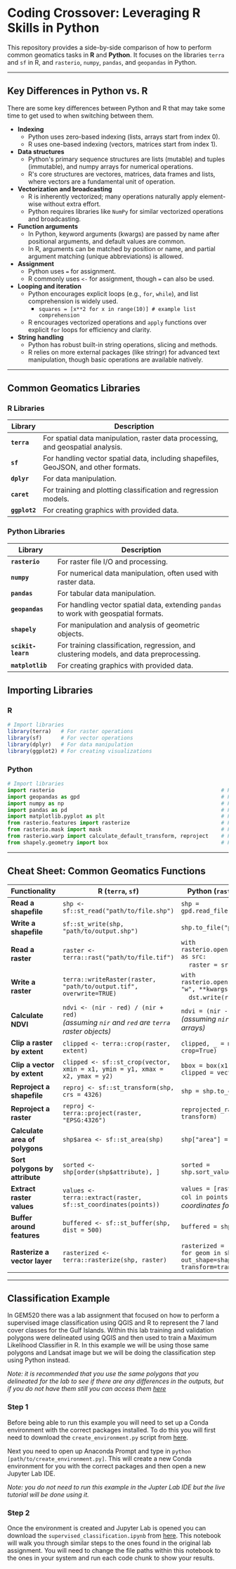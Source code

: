 # Coding Crossover: Leveraging R Skills in Python
This repository provides a side-by-side comparison of how to perform common geomatics tasks in **R** and **Python**. It focuses on the libraries `terra` and `sf` in R, and `rasterio`, `numpy`, `pandas`, and `geopandas` in Python.

---
## Key Differences in Python vs. R
There are some key differences between Python and R that may take some time to get used to when switching between them.

- **Indexing**
  - Python uses zero-based indexing (lists, arrays start from index 0).
  - R uses one-based indexing (vectors, matrices start from index 1).
- **Data structures**
  - Python's primary sequence structures are lists (mutable) and tuples (immutable), and numpy arrays for numerical operations.
  - R's core structures are vectores, matrices, data frames and lists, where vectors are a fundamental unit of operation.
- **Vectorization and broadcasting**
  - R is inherently vectorized; many operations naturally apply element-wise without extra effort.
  - Python requires libraries like `NumPy` for similar vectorized operations and broadcasting.
- **Function arguments**
  - In Python, keyword arguments (kwargs) are passed by name after positional arguments, and default values are common.
  - In R, arguments can be matched by position or name, and partial argument matching (unique abbreviations) is allowed.
- **Assignment**
  - Python uses `=` for assignment.
  - R commonly uses `<-` for assignment, though `=` can also be used.
- **Looping and iteration**
  - Python encourages explicit loops (e.g., `for`, `while`), and list comprehension is widely used.
    - `squares = [x**2 for x in range(10)] # example list comprehension`
  - R encourages vectorized operations and `apply` functions over explicit `for` loops for efficiency and clarity.
- **String handling**
  - Python has robust built-in string operations, slicing and methods.
  - R relies on more external packages (like stringr) for advanced text manipulation, though basic operations are available natively.

---
## Common Geomatics Libraries

### R Libraries
| **Library**   | **Description**                                                                                   |
|---------------|---------------------------------------------------------------------------------------------------|
| **`terra`**   | For spatial data manipulation, raster data processing, and geospatial analysis.                  |
| **`sf`**      | For handling vector spatial data, including shapefiles, GeoJSON, and other formats.              |
| **`dplyr`**   | For data manipulation.                                                                           |
| **`caret`**   | For training and plotting classification and regression models.                                  |
| **`ggplot2`** | For creating graphics with provided data.                                                        |

### Python Libraries
| **Library**        | **Description**                                                                                   |
|--------------------|---------------------------------------------------------------------------------------------------|
| **`rasterio`**     | For raster file I/O and processing.                                                              |
| **`numpy`**        | For numerical data manipulation, often used with raster data.                                    |
| **`pandas`**       | For tabular data manipulation.                                                                   |
| **`geopandas`**    | For handling vector spatial data, extending `pandas` to work with geospatial formats.            |
| **`shapely`**      | For manipulation and analysis of geometric objects.                                              |
| **`scikit-learn`** | For training classification, regression, and clustering models, and data preprocessing.          |
| **`matplotlib`**   | For creating graphics with provided data.                                                        |

## Importing Libraries

### R
```R
# Import libraries
library(terra)   # For raster operations
library(sf)      # For vector operations
library(dplyr)   # For data manipulation
library(ggplot2) # For creating visualizations
```

### Python
```python
# Import libraries
import rasterio                                                     # For raster operations
import geopandas as gpd                                             # For vector data
import numpy as np                                                  # For numerical data
import pandas as pd                                                 # For tabular data manipulation
import matplotlib.pyplot as plt                                     # For creating visulizations
from rasterio.features import rasterize                             # For rasterizing vector data
from rasterio.mask import mask                                      # For masking raster data
from rasterio.warp import calculate_default_transform, reproject    # For raster reprojection
from shapely.geometry import box                                    # For creating bounding box
```

---
## Cheat Sheet: Common Geomatics Functions

| **Functionality**            | **R (`terra`, `sf`)**                                                                                                                                   | **Python (`rasterio`, `geopandas`, etc.)**                                                                                                                      |
|-------------------------------|---------------------------------------------------------------------------------------------------------------------------------------------------------|----------------------------------------------------------------------------------------------------------------------------------------------------------------|
| **Read a shapefile**          | `shp <- sf::st_read("path/to/file.shp")`                                                                                                               | `shp = gpd.read_file("path/to/file.shp")`                                                                                                                      |
| **Write a shapefile**         | `sf::st_write(shp, "path/to/output.shp")`                                                                                                              | `shp.to_file("path/to/output.shp")`                                                                                                                            |
| **Read a raster**             | `raster <- terra::rast("path/to/file.tif")`                                                                                                            | `with rasterio.open("path/to/file.tif") as src:`<br>&nbsp;&nbsp;&nbsp;&nbsp;`raster = src.read()`                                                              |
| **Write a raster**            | `terra::writeRaster(raster, "path/to/output.tif", overwrite=TRUE)`                                                                                     | `with rasterio.open("path/to/output.tif", "w", **kwargs) as dst:`<br>&nbsp;&nbsp;&nbsp;&nbsp;`dst.write(raster)`                                               |
| **Calculate NDVI**            | `ndvi <- (nir - red) / (nir + red)` <br>*(assuming `nir` and `red` are `terra` raster objects)*                                                        | `ndvi = (nir - red) / (nir + red)` <br>*(assuming `nir` and `red` are `numpy` arrays)*                                                                         |
| **Clip a raster by extent**   | `clipped <- terra::crop(raster, extent)`                                                                                                               | `clipped, _ = mask(src, shapes, crop=True)`                                                                                |
| **Clip a vector by extent**   | `clipped <- sf::st_crop(vector, xmin = x1, ymin = y1, xmax = x2, ymax = y2)`                                                                            | `bbox = box(x1, y1, x2, y2)`<br>`clipped = vector.clip(bbox)`                                                            |
| **Reproject a shapefile**     | `reproj <- sf::st_transform(shp, crs = 4326)`                                                                                                          | `shp = shp.to_crs(epsg=4326)`                                                                                                                                 |
| **Reproject a raster**        | `reproj <- terra::project(raster, "EPSG:4326")`                                                                                                        | `reprojected_raster = reproject(src, transform)`                                        |
| **Calculate area of polygons**| `shp$area <- sf::st_area(shp)`                                                                                                                         | `shp["area"] = shp.geometry.area`                                                                                                                              |
| **Sort polygons by attribute**| `sorted <- shp[order(shp$attribute), ]`                                                                                                                | `sorted = shp.sort_values("attribute")`                                                                                                                        |
| **Extract raster values**     | `values <- terra::extract(raster, sf::st_coordinates(points))`                                                                                         | `values = [raster[row, col] for row, col in points]` *(requires array coordinates for `numpy`)*                                                                |
| **Buffer around features**    | `buffered <- sf::st_buffer(shp, dist = 500)`                                                                                                           | `buffered = shp.buffer(500)`                                                                                                                                  |
| **Rasterize a vector layer**  | `rasterized <- terra::rasterize(shp, raster)`                                                                                                          | `rasterized = rasterize([(geom, 1) for geom in shp.geometry], out_shape=shape, transform=transform)`             |

---
## Classification Example
In GEM520 there was a lab assignment that focused on how to perform a supervised image classification using QGIS and R to represent the 7 land cover classes for the Gulf Islands. Within this lab training and validation polygons were delineated using QGIS and then used to train a Maximum Likelihood Classifier in R. In this example we will be using those same polygons and Landsat image but we will be doing the classification step using Python instead.

*Note: it is recommended that you use the same polygons that you delineated for the lab to see if there are any differences in the outputs, but if you do not have them still you can access them [here](https://github.com/ubc-mgem-fcor599/FCOR-599-Workshops/tree/main/CodingCrossover/data)*

### Step 1
Before being able to run this example you will need to set up a Conda environment with the correct packages installed. To do this you will first need to download the `create_environment.py` script from [here](https://github.com/ubc-mgem-fcor599/FCOR-599-Workshops/blob/main/CodingCrossover/scripts/create_environment.py).

Next you need to open up Anaconda Prompt and type in `python [path/to/create_environment.py]`. This will create a new Conda environment for you with the correct packages and then open a new Jupyter Lab IDE.

*Note: you do not need to run this example in the Jupter Lab IDE but the live tutorial will be done using it.*

### Step 2
Once the environment is created and Jupyter Lab is opened you can download the `supervised_classification.ipynb` from [here](https://github.com/ubc-mgem-fcor599/FCOR-599-Workshops/blob/main/CodingCrossover/scripts/supervised_classification.ipynb). This notebook will walk you through similar steps to the ones found in the original lab assignment. You will need to change the file paths within this notebook to the ones in your system and run each code chunk to show your results.
